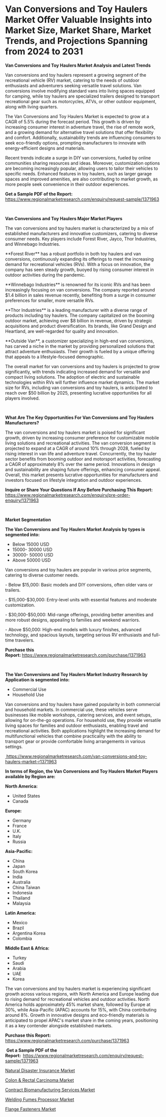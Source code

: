 <p><h1>Van Conversions and Toy Haulers Market Offer Valuable Insights into Market Size, Market Share, Market Trends, and Projections Spanning from 2024 to 2031</h1></p><p><strong>Van Conversions and Toy Haulers Market Analysis and Latest Trends</strong></p>
<p><p>Van conversions and toy haulers represent a growing segment of the recreational vehicle (RV) market, catering to the needs of outdoor enthusiasts and adventurers seeking versatile travel solutions. Van conversions involve modifying standard vans into living spaces equipped for camping, while toy haulers are specialized trailers designed to transport recreational gear such as motorcycles, ATVs, or other outdoor equipment, along with living quarters.</p><p>The Van Conversions and Toy Haulers Market is expected to grow at a CAGR of 5.5% during the forecast period. This growth is driven by increasing consumer interest in adventure travel, the rise of remote work, and a growing demand for alternative travel solutions that offer flexibility and comfort. Additionally, sustainability trends are influencing consumers to seek eco-friendly options, prompting manufacturers to innovate with energy-efficient designs and materials. </p><p>Recent trends indicate a surge in DIY van conversions, fueled by online communities sharing resources and ideas. Moreover, customization options are becoming increasingly popular, allowing users to tailor their vehicles to specific needs. Enhanced features in toy haulers, such as larger garage spaces and improved amenities, are also contributing to market growth, as more people seek convenience in their outdoor experiences.</p></p>
<p><strong>Get a Sample PDF of the Report:&nbsp;</strong> <a href="https://www.regionalmarketresearch.com/enquiry/request-sample/1371963">https://www.regionalmarketresearch.com/enquiry/request-sample/1371963</a></p>
<p>&nbsp;</p>
<p><strong>Van Conversions and Toy Haulers Major Market Players</strong></p>
<p><p>The van conversions and toy haulers market is characterized by a mix of established manufacturers and innovative customizers, catering to diverse consumer needs. Key players include Forest River, Jayco, Thor Industries, and Winnebago Industries.</p><p>**Forest River** has a robust portfolio in both toy haulers and van conversions, continuously expanding its offerings to meet the increasing demand for recreational vehicles (RVs). With a focus on innovation, the company has seen steady growth, buoyed by rising consumer interest in outdoor activities during the pandemic.</p><p>**Winnebago Industries** is renowned for its iconic RVs and has been increasingly focusing on van conversions. The company reported around $1.4 billion in sales revenue recently, benefiting from a surge in consumer preferences for smaller, more versatile RVs.</p><p>**Thor Industries** is a leading manufacturer with a diverse range of products including toy haulers. The company capitalized on the booming outdoor market, achieving over $8 billion in revenue, driven by strategic acquisitions and product diversification. Its brands, like Grand Design and Heartland, are well-regarded for quality and innovation.</p><p>**Outside Van**, a customizer specializing in high-end van conversions, has carved a niche in the market by providing personalized solutions that attract adventure enthusiasts. Their growth is fueled by a unique offering that appeals to a lifestyle-focused demographic.</p><p>The overall market for van conversions and toy haulers is projected to grow significantly, with trends indicating increased demand for versatile and compact living solutions. The adoption of electric and sustainable technologies within RVs will further influence market dynamics. The market size for RVs, including van conversions and toy haulers, is anticipated to reach over $50 billion by 2025, presenting lucrative opportunities for all players involved.</p></p>
<p>&nbsp;</p>
<p><strong>What Are The Key Opportunities For Van Conversions and Toy Haulers Manufacturers?</strong></p>
<p><p>The van conversions and toy haulers market is poised for significant growth, driven by increasing consumer preference for customizable mobile living solutions and recreational activities. The van conversion segment is projected to expand at a CAGR of around 10% through 2028, fueled by rising interest in van life and adventure travel. Concurrently, the toy hauler sector benefits from booming outdoor and motorsport activities, forecasting a CAGR of approximately 8% over the same period. Innovations in design and sustainability are shaping future offerings, enhancing consumer appeal. Overall, this market presents lucrative opportunities for manufacturers and investors focused on lifestyle integration and outdoor experiences.</p></p>
<p><strong>Inquire or Share Your Questions If Any Before Purchasing This Report:</strong> <a href="https://www.regionalmarketresearch.com/enquiry/pre-order-enquiry/1371963">https://www.regionalmarketresearch.com/enquiry/pre-order-enquiry/1371963</a></p>
<p>&nbsp;</p>
<p><strong>Market Segmentation</strong></p>
<p><strong>The Van Conversions and Toy Haulers Market Analysis by types is segmented into:</strong></p>
<p><ul><li>Below 15000 USD</li><li>15000- 30000 USD</li><li>30000- 50000 USD</li><li>Above 50000 USD</li></ul></p>
<p><p>Van conversions and toy haulers are popular in various price segments, catering to diverse customer needs. </p><p>- Below $15,000: Basic models and DIY conversions, often older vans or trailers.</p><p>- $15,000-$30,000: Entry-level units with essential features and moderate customization. </p><p>- $30,000-$50,000: Mid-range offerings, providing better amenities and more robust designs, appealing to families and weekend warriors. </p><p>- Above $50,000: High-end models with luxury finishes, advanced technology, and spacious layouts, targeting serious RV enthusiasts and full-time travelers.</p></p>
<p><strong>Purchase this Report:&nbsp;</strong><a href="https://www.regionalmarketresearch.com/purchase/1371963">https://www.regionalmarketresearch.com/purchase/1371963</a></p>
<p>&nbsp;</p>
<p><strong>The Van Conversions and Toy Haulers Market Industry Research by Application is segmented into:</strong></p>
<p><ul><li>Commercial Use</li><li>Household Use</li></ul></p>
<p><p>Van conversions and toy haulers have gained popularity in both commercial and household markets. In commercial use, these vehicles serve businesses like mobile workshops, catering services, and event setups, allowing for on-the-go operations. For household use, they provide versatile living spaces for families and outdoor enthusiasts, enabling travel and recreational activities. Both applications highlight the increasing demand for multifunctional vehicles that combine practicality with the ability to transport gear or provide comfortable living arrangements in various settings.</p></p>
<p><a href="https://www.regionalmarketresearch.com/van-conversions-and-toy-haulers-market-r1371963">&nbsp;https://www.regionalmarketresearch.com/van-conversions-and-toy-haulers-market-r1371963</a></p>
<p><strong>In terms of Region, the Van Conversions and Toy Haulers Market Players available by Region are:</strong></p>
<p>
    <p> <strong> North America: </strong>
        <ul>
            <li>United States</li>
            <li>Canada</li>
        </ul>
        </p> 
    <p> <strong> Europe: </strong>
        <ul>
            <li>Germany</li>
            <li>France</li>
            <li>U.K.</li>
            <li>Italy</li>
            <li>Russia</li>
        </ul>
        </p> 
    <p> <strong> Asia-Pacific: </strong>
        <ul>
            <li>China</li>
            <li>Japan</li>
            <li>South Korea</li>
            <li>India</li>
            <li>Australia</li>
            <li>China Taiwan</li>
            <li>Indonesia</li>
            <li>Thailand</li>
            <li>Malaysia</li>
        </ul>
        </p> 
    <p> <strong> Latin America: </strong>
        <ul>
            <li>Mexico</li>
            <li>Brazil</li>
            <li>Argentina Korea</li>
            <li>Colombia</li>
        </ul>
        </p> 
    <p> <strong> Middle East & Africa: </strong>
        <ul>
            <li>Turkey</li>
            <li>Saudi</li>
            <li>Arabia</li>
            <li>UAE</li>
            <li>Korea</li>
        </ul>
    </p>
    </p>
<p><p>The van conversions and toy haulers market is experiencing significant growth across various regions, with North America and Europe leading due to rising demand for recreational vehicles and outdoor activities. North America holds approximately 45% market share, followed by Europe at 30%, while Asia-Pacific (APAC) accounts for 15%, with China contributing around 8%. Growth in innovative designs and eco-friendly materials is anticipated to propel APAC's market share in the coming years, positioning it as a key contender alongside established markets.</p></p>
<p><strong>Purchase this Report: </strong><a href="https://www.regionalmarketresearch.com/purchase/1371963">https://www.regionalmarketresearch.com/purchase/1371963</a></p>
<p>&nbsp;<strong>Get a Sample PDF of the Report:&nbsp;&nbsp;</strong><a href="https://www.regionalmarketresearch.com/enquiry/request-sample/1371963">https://www.regionalmarketresearch.com/enquiry/request-sample/1371963</a></p>
<p><strong></strong></p>
<p><p><a href="https://www.linkedin.com/pulse/natural-disaster-insurance-industry-sector-market-dynamics-future-vmqye?trackingId=vwCU8Sx6ROaEBNmyvwUFyA%3D%3D">Natural Disaster Insurance Market</a></p><p><a href="https://medium.com/@caicuccucga_44415/global-colon-rectal-carcinoma-industry-analysis-report-colon-rectal-carcinoma-market-size-47da48de2162">Colon & Rectal Carcinoma Market</a></p><p><a href="https://medium.com/@caicuccucga_44415/what-are-the-growth-drivers-in-contract-biomanufacturing-services-market-0aa1f4cf153a">Contract Biomanufacturing Services Market</a></p><p><a href="https://github.com/NancyAlvarado586/Market-Research-Report-List-1/blob/main/welding-fumes-processor-market.md">Welding Fumes Processor Market</a></p><p><a href="https://www.linkedin.com/pulse/future-trajectory-flange-fasteners-market-emerging-trends-forecasts-uqtee?trackingId=uUTCbbFxQzi3xNQ4pIXcMQ%3D%3D">Flange Fasteners Market</a></p></p>